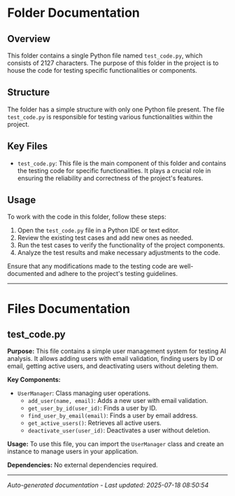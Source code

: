 # Folder Documentation

## Overview
This folder contains a single Python file named `test_code.py`, which consists of 2127 characters. The purpose of this folder in the project is to house the code for testing specific functionalities or components.

## Structure
The folder has a simple structure with only one Python file present. The file `test_code.py` is responsible for testing various functionalities within the project.

## Key Files
- `test_code.py`: This file is the main component of this folder and contains the testing code for specific functionalities. It plays a crucial role in ensuring the reliability and correctness of the project's features.

## Usage
To work with the code in this folder, follow these steps:
1. Open the `test_code.py` file in a Python IDE or text editor.
2. Review the existing test cases and add new ones as needed.
3. Run the test cases to verify the functionality of the project components.
4. Analyze the test results and make necessary adjustments to the code.

Ensure that any modifications made to the testing code are well-documented and adhere to the project's testing guidelines.

---

# Files Documentation

## test_code.py

**Purpose:** This file contains a simple user management system for testing AI analysis. It allows adding users with email validation, finding users by ID or email, getting active users, and deactivating users without deleting them.

**Key Components:**
- `UserManager`: Class managing user operations.
  - `add_user(name, email)`: Adds a new user with email validation.
  - `get_user_by_id(user_id)`: Finds a user by ID.
  - `find_user_by_email(email)`: Finds a user by email address.
  - `get_active_users()`: Retrieves all active users.
  - `deactivate_user(user_id)`: Deactivates a user without deletion.

**Usage:** To use this file, you can import the `UserManager` class and create an instance to manage users in your application.

**Dependencies:** No external dependencies required.

---
*Auto-generated documentation - Last updated: 2025-07-18 08:50:54*

